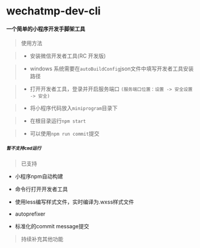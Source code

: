 # wechatmp-dev-cli

#### 一个简单的小程序开发手脚架工具

> 使用方法

>+ 安装微信开发者工具(RC 开发版)

>+ windows 系统需要在`autoBuildConfig`json文件中填写开发者工具安装路径

>+ 打开开发者工具，登录并开启服务端口  `(服务端口位置：设置 -> 安全设置 -> 安全)`

>+ 将小程序代码放入`miniprogram`目录下

>+ 在根目录运行`npm start`

>+ 可以使用`npm run commit`提交

##### `暂不支持cmd运行`

> 已支持

- 小程序npm自动构建

- 命令行打开开发者工具

- 使用less编写样式文件，实时编译为.wxss样式文件

- autoprefixer

- 标准化的commit message提交


> 持续补充其他功能
